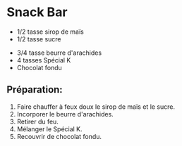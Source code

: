 # Snack Bar

- 1/2 tasse sirop de maïs
- 1/2 tasse sucre

* 3/4 tasse beurre d'arachides
* 4 tasses Spécial K
* Chocolat fondu

## Préparation:

1. Faire chauffer à feux doux le sirop de maïs et le sucre.
2. Incorporer le beurre d'arachides.
3. Retirer du feu.
4. Mélanger le Spécial K.
5. Recouvrir de chocolat fondu.
